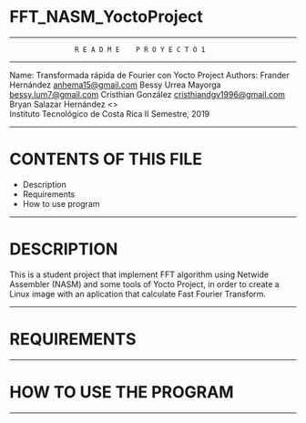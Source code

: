 # FFT_NASM_YoctoProject
********************************************************************
                    R E A D M E    P R O Y E C T O 1                    
********************************************************************
Name: 	Transformada rápida de Fourier con Yocto Project
Authors:
   Frander Hernández <anhema15@gmail.com> 
   Bessy Urrea Mayorga  <bessy.lum7@gmail.com> 
   Cristhian González  	     <cristhiandgv1996@gmail.com>   		 
   Bryan Salazar Hernández   <> 		 
Instituto Tecnológico de Costa Rica
II Semestre, 2019
********************************************************************
CONTENTS OF THIS FILE
=====================
   
 * Description
 * Requirements
 * How to use program

********************************************************************
DESCRIPTION
===========

This is a student project that implement FFT algorithm using Netwide Assembler (NASM) and some tools of Yocto Project, in order to create a Linux image with an aplication that calculate Fast Fourier Transform.

********************************************************************
REQUIREMENTS
============

********************************************************************
HOW TO USE THE PROGRAM
============

********************************************************************
